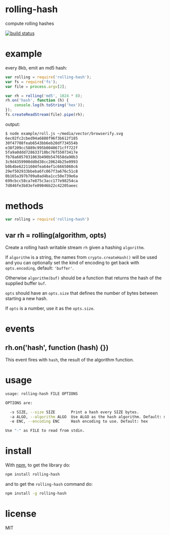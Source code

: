# rolling-hash

compute rolling hashes

[![build status](https://secure.travis-ci.org/substack/rolling-hash.png)](http://travis-ci.org/substack/rolling-hash)

# example

every 8kb, emit an md5 hash:

``` js
var rolling = require('rolling-hash');
var fs = require('fs');
var file = process.argv[2];

var rh = rolling('md5', 1024 * 8);
rh.on('hash', function (h) {
    console.log(h.toString('hex'));
});
fs.createReadStream(file).pipe(rh);
```

output:

```sh
$ node example/roll.js ~/media/vector/browserify.svg 
6ec02fc2cbed94a6880f96f3b612f185
30f47708feab6543bb6eb20df734554b
e38f209cc5889c995b0040671cff722f
5fa9a0ddd728633710bc76f55073417e
fb78a6057031063b490b547658da90b3
3c9d4359900dd8d38cc20624b25e0993
b0b4be62211604fea64ef1c6665060c6
29ef502933bbeba6fc067f3a676c51c8
0b165a397b709a0ad4ba1cc50e739e6a
699cbcc58ca7e875c3acc177e98254ca
7d846fe3b83efe09846b22c42205aeec
```

# methods

``` js
var rolling = require('rolling-hash')
```

## var rh = rolling(algorithm, opts)

Create a rolling hash writable stream `rh` given a hashing `algorithm`.

If `algorithm` is a string, the names from `crypto.createHash()` will be used
and you can optionally set the kind of encoding to get back with
`opts.encoding`, default: `'buffer'`.

Otherwise `algorithm(buf)` should be a function that returns the hash of the
supplied buffer `buf`.

`opts` should have an `opts.size` that defines the number of bytes between
starting a new hash.

If `opts` is a number, use it as the `opts.size`.

# events

## rh.on('hash', function (hash) {})

This event fires with `hash`, the result of the algorithm function.

# usage

```sh
usage: rolling-hash FILE OPTIONS

OPTIONS are:

  -s SIZE, --size SIZE       Print a hash every SIZE bytes.
  -a ALGO, --algorithm ALGO  Use ALGO as the hash algorithm. Default: md5
  -e ENC, --encoding ENC     Hash encoding to use. Default: hex

Use "-" as FILE to read from stdin.
```

# install

With [npm](https://npmjs.org), to get the library do:

```sh
npm install rolling-hash
```

and to get the `rolling-hash` command do:

```sh
npm install -g rolling-hash
```

# license

MIT
